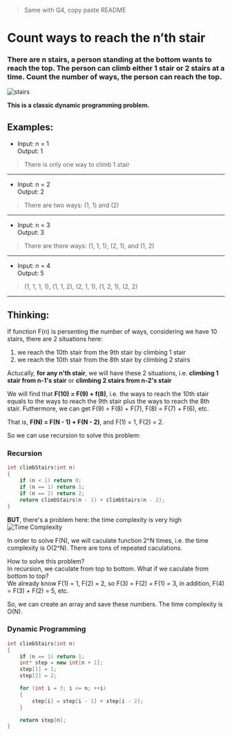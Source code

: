 > Same with Q4, copy paste README

# Count ways to reach the n’th stair
### There are n stairs, a person standing at the bottom wants to reach the top. The person can climb either 1 stair or 2 stairs at a time. Count the number of ways, the person can reach the top.

![stairs](https://media.geeksforgeeks.org/wp-content/uploads/nth-stair.png "Count ways to reach the n'th stair")

**This is a classic dynamic programming problem.**

## Examples: 
* Input: n = 1  
Output: 1
> There is only one way to climb 1 stair
---
* Input: n = 2  
Output: 2
> There are two ways: (1, 1) and (2)
---
* Input: n = 3  
Output: 3
> There are there ways: (1, 1, 1), (2, 1), and (1, 2)
---
* Input: n = 4  
Output: 5
> (1, 1, 1, 1), (1, 1, 2), (2, 1, 1), (1, 2, 1), (2, 2)
---

## Thinking:
If function F(n) is persenting the number of ways, considering we have 10 stairs, there are 2 situations here:
1. we reach the 10th stair from the 9th stair by climbing 1 stair
2. we reach the 10th stair from the 8th stair by climbing 2 stairs

Actucally, **for any n'th stair**, we will have these 2 situations, i.e. **climbing 1 stair from n-1's stair** or **climbing 2 stairs from n-2's stair**

We will find that **F(10) = F(9) + f(8)**, i.e. the ways to reach the 10th stair equals to the ways to reach the 9th stair plus the ways to reach the 8th stair. Futhermore, we can get F(9) = F(8) + F(7), F(8) = F(7) + F(6), etc.

That is, **F(N) = F(N - 1) + F(N - 2)**, and F(1) = 1, F(2) = 2.

So we can use recursion to solve this problem:
### **Recursion**
```cpp
int climbStairs(int n)
{
    if (n < 1) return 0;
    if (n == 1) return 1;
    if (n == 2) return 2;
    return climbStairs(n - 1) + climbStairs(n - 2);
}
```

**BUT**, there's a problem here: the time complexity is very high
![Time Complexity](https://upload.wikimedia.org/wikipedia/commons/5/5f/FibbonacciRecurisive.png)

In order to solve F(N), we will caculate function 2^N times, i.e. the time complexity is O(2^N). There are tons of repeated caculations.

How to solve this problem?  
In recursion, we caculate from top to bottom. What if we caculate from bottom to top?  
We already know F(1) = 1, F(2) = 2, so F(3) = F(2) + F(1) = 3, in addition, F(4) = F(3) + F(2) = 5, etc.

So, we can create an array and save these numbers. The time complexity is O(N).

### **Dynamic Programming**
```cpp
int climbStairs(int n)
{
    if (n == 1) return 1;
    int* step = new int[n + 1];
    step[1] = 1;
    step[2] = 2;

    for (int i = 3; i <= n; ++i)
    {
        step[i] = step[i - 1] + step[i - 2];
    }

    return step[n];
}
```